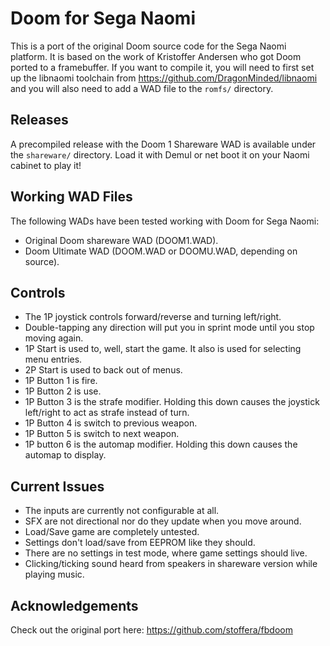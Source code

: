 # Doom for Sega Naomi

This is a port of the original Doom source code for the Sega Naomi platform. It is based on the work of
Kristoffer Andersen who got Doom ported to a framebuffer. If you want to compile it, you will need to
first set up the libnaomi toolchain from https://github.com/DragonMinded/libnaomi and you will also need
to add a WAD file to the `romfs/` directory.

## Releases

A precompiled release with the Doom 1 Shareware WAD is available under the `shareware/` directory. Load
it with Demul or net boot it on your Naomi cabinet to play it!

## Working WAD Files

The following WADs have been tested working with Doom for Sega Naomi:

* Original Doom shareware WAD (DOOM1.WAD).
* Doom Ultimate WAD (DOOM.WAD or DOOMU.WAD, depending on source).

## Controls

* The 1P joystick controls forward/reverse and turning left/right.
* Double-tapping any direction will put you in sprint mode until you stop moving again.
* 1P Start is used to, well, start the game. It also is used for selecting menu entries.
* 2P Start is used to back out of menus.
* 1P Button 1 is fire.
* 1P Button 2 is use.
* 1P Button 3 is the strafe modifier. Holding this down causes the joystick left/right to act as strafe instead of turn.
* 1P Button 4 is switch to previous weapon.
* 1P Button 5 is switch to next weapon.
* 1P button 6 is the automap modifier. Holding this down causes the automap to display.

## Current Issues

* The inputs are currently not configurable at all.
* SFX are not directional nor do they update when you move around.
* Load/Save game are completely untested.
* Settings don't load/save from EEPROM like they should.
* There are no settings in test mode, where game settings should live.
* Clicking/ticking sound heard from speakers in shareware version while playing music.

## Acknowledgements

Check out the original port here: https://github.com/stoffera/fbdoom
